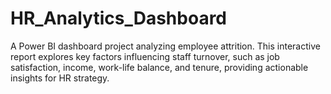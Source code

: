 # HR_Analytics_Dashboard
A Power BI dashboard project analyzing employee attrition. This interactive report explores key factors influencing staff turnover, such as job satisfaction, income, work-life balance, and tenure, providing actionable insights for HR strategy.
